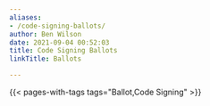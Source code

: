```yaml
---
aliases:
- /code-signing-ballots/
author: Ben Wilson
date: 2021-09-04 00:52:03
title: Code Signing Ballots
linkTitle: Ballots

---
```


{{< pages-with-tags tags="Ballot,Code Signing" >}}
